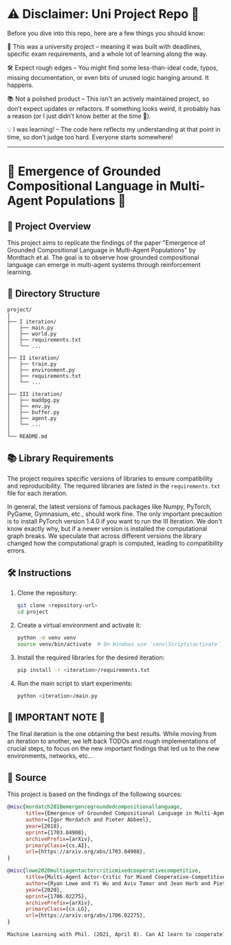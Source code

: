# ⚠️ Disclaimer: Uni Project Repo 🚧
Before you dive into this repo, here are a few things you should know:

📌 This was a university project – meaning it was built with deadlines, specific exam requirements, and a whole lot of learning along the way.

🛠️ Expect rough edges – You might find some less-than-ideal code, typos, missing documentation, or even bits of unused logic hanging around. It happens.

📚 Not a polished product – This isn't an actively maintained project, so don’t expect updates or refactors. If something looks weird, it probably has a reason (or I just didn’t know better at the time 🤷).

💡 I was learning! – The code here reflects my understanding at that point in time, so don’t judge too hard. Everyone starts somewhere!

***

# 🌟 Emergence of Grounded Compositional Language in Multi-Agent Populations 🌟

## 📜 Project Overview

This project aims to replicate the findings of the paper "Emergence of Grounded Compositional Language in Multi-Agent Populations" by Mordtach et al. The goal is to observe how grounded compositional language can emerge in multi-agent systems through reinforcement learning.

## 📂 Directory Structure

```
project/
│
├── I iteration/
│   ├── main.py
│   ├── world.py
│   ├── requirements.txt
│   └── ...
│
├── II iteration/
│   ├── train.py
│   ├── environment.py
│   ├── requirements.txt
│   └── ...
│
├── III iteration/
│   ├── maddpg.py
│   ├── env.py
│   ├── buffer.py
│   ├── agent.py
│   └── ...
│
└── README.md               
```

## 📚 Library Requirements

The project requires specific versions of libraries to ensure compatibility and reproducibility. The required libraries are listed in the `requirements.txt` file for each iteration.

In general, the latest versions of famous packages like Numpy, PyTorch, PyGame, Gymnasium, etc., should work fine.
The only important precaution is to install PyTorch version 1.4.0 if you want to run the III Iteration. We don't know exactly why, but if a newer version is installed the computational graph breaks. We speculate that across different versions the library changed how the computational graph is computed, leading to compatibility errors.

## 🛠️ Instructions

1. Clone the repository:
   ```sh
   git clone <repository-url>
   cd project
   ```

2. Create a virtual environment and activate it:
   ```sh
   python -m venv venv
   source venv/bin/activate  # On Windows use `venv\Scripts\activate`
   ```

3. Install the required libraries for the desired iteration:
   ```sh
   pip install -r <iteration>/requirements.txt
   ```

4. Run the main script to start experiments:
   ```sh
   python <iteration>/main.py
   ```

## 🚨 IMPORTANT NOTE 🚨

The final iteration is the one obtaining the best results. While moving from an iteration to another, we left back TODOs and rough implementations of crucial steps, to focus on the new important findings that led us to the new environments, networks, etc...

## 📖 Source

This project is based on the findings of the following sources:

```bibtex
@misc{mordatch2018emergencegroundedcompositionallanguage,
      title={Emergence of Grounded Compositional Language in Multi-Agent Populations}, 
      author={Igor Mordatch and Pieter Abbeel},
      year={2018},
      eprint={1703.04908},
      archivePrefix={arXiv},
      primaryClass={cs.AI},
      url={https://arxiv.org/abs/1703.04908}, 
}

@misc{lowe2020multiagentactorcriticmixedcooperativecompetitive,
      title={Multi-Agent Actor-Critic for Mixed Cooperative-Competitive Environments}, 
      author={Ryan Lowe and Yi Wu and Aviv Tamar and Jean Harb and Pieter Abbeel and Igor Mordatch},
      year={2020},
      eprint={1706.02275},
      archivePrefix={arXiv},
      primaryClass={cs.LG},
      url={https://arxiv.org/abs/1706.02275}, 
}

```

```md
Machine Learning with Phil. (2021, April 8). Can AI learn to cooperate? Multi Agent Deep Deterministic Policy Gradients (MADDPG) in PyTorch [Video]. YouTube. https://www.youtube.com/watch?v=tZTQ6S9PfkE
```
